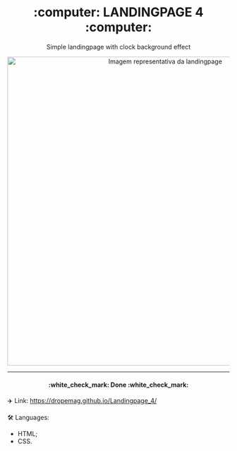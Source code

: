 <h1 align="center">:computer: LANDINGPAGE 4 :computer:</h1>

<p align="center">Simple landingpage with clock background effect</p>

<div align="center">
<img src="https://user-images.githubusercontent.com/107576199/205736226-5b17216a-8c29-4128-a644-6dac51210755.jpg" alt="Imagem representativa da landingpage" width="700px">
</div>

---


<h4 align="center"> :white_check_mark: Done :white_check_mark: </h4>

:airplane: Link:
https://dropemag.github.io/Landingpage_4/

:hammer_and_wrench: Languages:
- HTML;
- CSS.
